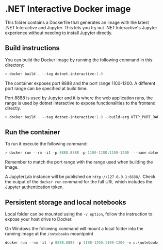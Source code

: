 # .NET Interactive Docker image

This folder contains a Dockerfile that generates an image with the latest .NET Interactive and Jupyter. This lets you try out .NET Interactive's Jupyter experience without needing to install Jupyter directly.

## Build instructions

You can build the Docker image by running the following command in this directory:

```powershell
> docker build . --tag dotnet-interactive:1.0
```

The container exposes port 8888 and the port range 1100-1200. A different port range can be specified at build time.

Port 8888 is used by Jupyter and it is where the web application runs, the range is used by dotnet interactive to expose functionalities to the frontend directly.

```powershell
> docker build . --tag dotnet-interactive:1.0 --build-arg HTTP_PORT_RANGE=1000-1100
```

## Run the container

To run it execute the following command:

```powershell
> docker run --rm -it -p 8888:8888 -p 1100-1200:1100-1200  --name dotnet-interactive-image dotnet-interactive:1.0
```

Remember to match the port range with the range used when building the image.

A JupyterLab instance will be published on `http://127.0.0.1:8888/`. Check the output of the `docker run` command for the full URL which includes the Jupyter authentication token.

## Persistent storage and local notebooks

Local folder can be mounted using the `-v option`, follow the instruction to expose your host drive to Docker.

On Windows the following command will mount a local folder into the running image at the `/notebooks` mountpoint

```powershell
docker run --rm -it -p 8888:8888 -p 1100-1200:1100-1200 -v c:\notebooks:/notebooks --name dotnet-interactive-image dotnet-interactive:1.0
```
